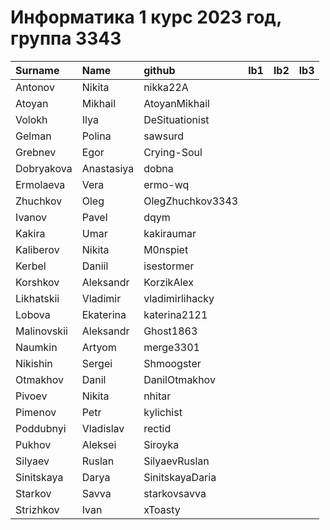 # Информатика 1 курс 2023 год, группа 3343

| Surname     | Name       | github           | lb1   | lb2   | lb3   |
|:------------|:-----------|:-----------------|:------|:------|:------|
| Antonov     | Nikita     | nikka22A         |       |       |       |
| Atoyan      | Mikhail    | AtoyanMikhail    |       |       |       |
| Volokh      | Ilya       | DeSituationist   |       |       |       |
| Gelman      | Polina     | sawsurd          |       |       |       |
| Grebnev     | Egor       | Crying-Soul      |       |       |       |
| Dobryakova  | Anastasiya | dobna            |       |       |       |
| Ermolaeva   | Vera       | ermo-wq          |       |       |       |
| Zhuchkov    | Oleg       | OlegZhuchkov3343 |       |       |       |
| Ivanov      | Pavel      | dqym             |       |       |       |
| Kakira      | Umar       | kakiraumar       |       |       |       |
| Kaliberov   | Nikita     | M0nspiet         |       |       |       |
| Kerbel      | Daniil     | isestormer       |       |       |       |
| Korshkov    | Aleksandr  | KorzikAlex       |       |       |       |
| Likhatskii  | Vladimir   | vladimirlihacky  |       |       |       |
| Lobova      | Ekaterina  | katerina2121     |       |       |       |
| Malinovskii | Aleksandr  | Ghost1863        |       |       |       |
| Naumkin     | Artyom     | merge3301        |       |       |       |
| Nikishin    | Sergei     | Shmoogster       |       |       |       |
| Otmakhov    | Danil      | DanilOtmakhov    |       |       |       |
| Pivoev      | Nikita     | nhitar           |       |       |       |
| Pimenov     | Petr       | kylichist        |       |       |       |
| Poddubnyi   | Vladislav  | rectid           |       |       |       |
| Pukhov      | Aleksei    | Siroyka          |       |       |       |
| Silyaev     | Ruslan     | SilyaevRuslan    |       |       |       |
| Sinitskaya  | Darya      | SinitskayaDaria  |       |       |       |
| Starkov     | Savva      | starkovsavva     |       |       |       |
| Strizhkov   | Ivan       | xToasty          |       |       |       |
